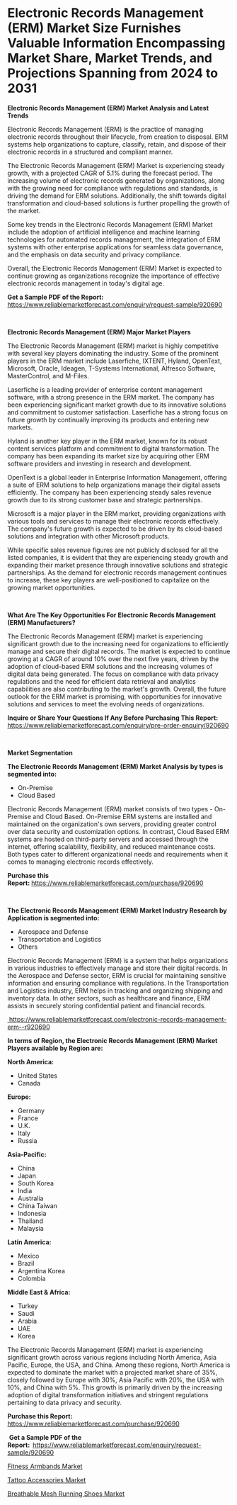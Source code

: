 <p><h1>Electronic Records Management (ERM) Market Size Furnishes Valuable Information Encompassing Market Share, Market Trends, and Projections Spanning from 2024 to 2031</h1></p><p><strong>Electronic Records Management (ERM) Market Analysis and Latest Trends</strong></p>
<p><p>Electronic Records Management (ERM) is the practice of managing electronic records throughout their lifecycle, from creation to disposal. ERM systems help organizations to capture, classify, retain, and dispose of their electronic records in a structured and compliant manner.</p><p>The Electronic Records Management (ERM) Market is experiencing steady growth, with a projected CAGR of 5.1% during the forecast period. The increasing volume of electronic records generated by organizations, along with the growing need for compliance with regulations and standards, is driving the demand for ERM solutions. Additionally, the shift towards digital transformation and cloud-based solutions is further propelling the growth of the market.</p><p>Some key trends in the Electronic Records Management (ERM) Market include the adoption of artificial intelligence and machine learning technologies for automated records management, the integration of ERM systems with other enterprise applications for seamless data governance, and the emphasis on data security and privacy compliance.</p><p>Overall, the Electronic Records Management (ERM) Market is expected to continue growing as organizations recognize the importance of effective electronic records management in today's digital age.</p></p>
<p><strong>Get a Sample PDF of the Report:&nbsp;</strong> <a href="https://www.reliablemarketforecast.com/enquiry/request-sample/920690">https://www.reliablemarketforecast.com/enquiry/request-sample/920690</a></p>
<p>&nbsp;</p>
<p><strong>Electronic Records Management (ERM) Major Market Players</strong></p>
<p><p>The Electronic Records Management (ERM) market is highly competitive with several key players dominating the industry. Some of the prominent players in the ERM market include Laserfiche, IXTENT, Hyland, OpenText, Microsoft, Oracle, Ideagen, T-Systems International, Alfresco Software, MasterControl, and M-Files.</p><p>Laserfiche is a leading provider of enterprise content management software, with a strong presence in the ERM market. The company has been experiencing significant market growth due to its innovative solutions and commitment to customer satisfaction. Laserfiche has a strong focus on future growth by continually improving its products and entering new markets.</p><p>Hyland is another key player in the ERM market, known for its robust content services platform and commitment to digital transformation. The company has been expanding its market size by acquiring other ERM software providers and investing in research and development.</p><p>OpenText is a global leader in Enterprise Information Management, offering a suite of ERM solutions to help organizations manage their digital assets efficiently. The company has been experiencing steady sales revenue growth due to its strong customer base and strategic partnerships.</p><p>Microsoft is a major player in the ERM market, providing organizations with various tools and services to manage their electronic records effectively. The company's future growth is expected to be driven by its cloud-based solutions and integration with other Microsoft products.</p><p>While specific sales revenue figures are not publicly disclosed for all the listed companies, it is evident that they are experiencing steady growth and expanding their market presence through innovative solutions and strategic partnerships. As the demand for electronic records management continues to increase, these key players are well-positioned to capitalize on the growing market opportunities.</p></p>
<p>&nbsp;</p>
<p><strong>What Are The Key Opportunities For Electronic Records Management (ERM) Manufacturers?</strong></p>
<p><p>The Electronic Records Management (ERM) market is experiencing significant growth due to the increasing need for organizations to efficiently manage and secure their digital records. The market is expected to continue growing at a CAGR of around 10% over the next five years, driven by the adoption of cloud-based ERM solutions and the increasing volumes of digital data being generated. The focus on compliance with data privacy regulations and the need for efficient data retrieval and analytics capabilities are also contributing to the market's growth. Overall, the future outlook for the ERM market is promising, with opportunities for innovative solutions and services to meet the evolving needs of organizations.</p></p>
<p><strong>Inquire or Share Your Questions If Any Before Purchasing This Report:</strong> <a href="https://www.reliablemarketforecast.com/enquiry/pre-order-enquiry/920690">https://www.reliablemarketforecast.com/enquiry/pre-order-enquiry/920690</a></p>
<p>&nbsp;</p>
<p><strong>Market Segmentation</strong></p>
<p><strong>The Electronic Records Management (ERM) Market Analysis by types is segmented into:</strong></p>
<p><ul><li>On-Premise</li><li>Cloud Based</li></ul></p>
<p><p>Electronic Records Management (ERM) market consists of two types - On-Premise and Cloud Based. On-Premise ERM systems are installed and maintained on the organization's own servers, providing greater control over data security and customization options. In contrast, Cloud Based ERM systems are hosted on third-party servers and accessed through the internet, offering scalability, flexibility, and reduced maintenance costs. Both types cater to different organizational needs and requirements when it comes to managing electronic records effectively.</p></p>
<p><strong>Purchase this Report:&nbsp;</strong><a href="https://www.reliablemarketforecast.com/purchase/920690">https://www.reliablemarketforecast.com/purchase/920690</a></p>
<p>&nbsp;</p>
<p><strong>The Electronic Records Management (ERM) Market Industry Research by Application is segmented into:</strong></p>
<p><ul><li>Aerospace and Defense</li><li>Transportation and Logistics</li><li>Others</li></ul></p>
<p><p>Electronic Records Management (ERM) is a system that helps organizations in various industries to effectively manage and store their digital records. In the Aerospace and Defense sector, ERM is crucial for maintaining sensitive information and ensuring compliance with regulations. In the Transportation and Logistics industry, ERM helps in tracking and organizing shipping and inventory data. In other sectors, such as healthcare and finance, ERM assists in securely storing confidential patient and financial records.</p></p>
<p><a href="https://www.reliablemarketforecast.com/electronic-records-management-erm--r920690">&nbsp;https://www.reliablemarketforecast.com/electronic-records-management-erm--r920690</a></p>
<p><strong>In terms of Region, the Electronic Records Management (ERM) Market Players available by Region are:</strong></p>
<p>
    <p> <strong> North America: </strong>
        <ul>
            <li>United States</li>
            <li>Canada</li>
        </ul>
        </p> 
    <p> <strong> Europe: </strong>
        <ul>
            <li>Germany</li>
            <li>France</li>
            <li>U.K.</li>
            <li>Italy</li>
            <li>Russia</li>
        </ul>
        </p> 
    <p> <strong> Asia-Pacific: </strong>
        <ul>
            <li>China</li>
            <li>Japan</li>
            <li>South Korea</li>
            <li>India</li>
            <li>Australia</li>
            <li>China Taiwan</li>
            <li>Indonesia</li>
            <li>Thailand</li>
            <li>Malaysia</li>
        </ul>
        </p> 
    <p> <strong> Latin America: </strong>
        <ul>
            <li>Mexico</li>
            <li>Brazil</li>
            <li>Argentina Korea</li>
            <li>Colombia</li>
        </ul>
        </p> 
    <p> <strong> Middle East & Africa: </strong>
        <ul>
            <li>Turkey</li>
            <li>Saudi</li>
            <li>Arabia</li>
            <li>UAE</li>
            <li>Korea</li>
        </ul>
    </p>
    </p>
<p><p>The Electronic Records Management (ERM) market is experiencing significant growth across various regions including North America, Asia Pacific, Europe, the USA, and China. Among these regions, North America is expected to dominate the market with a projected market share of 35%, closely followed by Europe with 30%, Asia Pacific with 20%, the USA with 10%, and China with 5%. This growth is primarily driven by the increasing adoption of digital transformation initiatives and stringent regulations pertaining to data privacy and security.</p></p>
<p><strong>Purchase this Report: </strong><a href="https://www.reliablemarketforecast.com/purchase/920690">https://www.reliablemarketforecast.com/purchase/920690</a></p>
<p>&nbsp;<strong>Get a Sample PDF of the Report:&nbsp;&nbsp;</strong><a href="https://www.reliablemarketforecast.com/enquiry/request-sample/920690">https://www.reliablemarketforecast.com/enquiry/request-sample/920690</a></p>
<p><strong></strong></p>
<p><p><a href="https://medium.com/@holtman5974/global-fitness-armbands-market-focus-on-application-end-use-industry-type-equipment-and-region-60916ae24b09">Fitness Armbands Market</a></p><p><a href="https://medium.com/@sofyanbudiaman1_67863/tattoo-accessories-market-size-is-growing-at-cagr-of-7-3-f09e5f9ef009">Tattoo Accessories Market</a></p><p><a href="https://medium.com/@alyciaebert/global-breathable-mesh-running-shoes-market-size-and-market-trends-analysis-by-regional-outlook-692b27bb0d7e">Breathable Mesh Running Shoes Market</a></p></p>